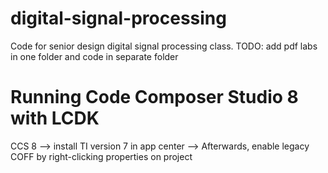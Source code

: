 # digital-signal-processing
Code for senior design digital signal processing class.
TODO: add pdf labs in one folder and code in separate folder

# Running Code Composer Studio 8 with LCDK

CCS 8 --> install TI version 7 in app center --> Afterwards, enable legacy COFF by right-clicking properties on project

